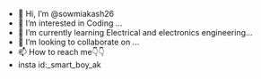 - 👋 Hi, I’m @sowmiakash26
- 👀 I’m interested in Coding ...
- 🌱 I’m currently learning Electrical and electronics engineering...
- 💞️ I’m looking to collaborate on ...
- 📫 How to reach me👇👇
- insta id:_smart_boy_ak



<!---
sowmiakash26/sowmiakash26 is a ✨ special ✨ repository because its `README.md` (this file) appears on your GitHub profile.
You can click the Preview link to take a look at your changes.
--->
